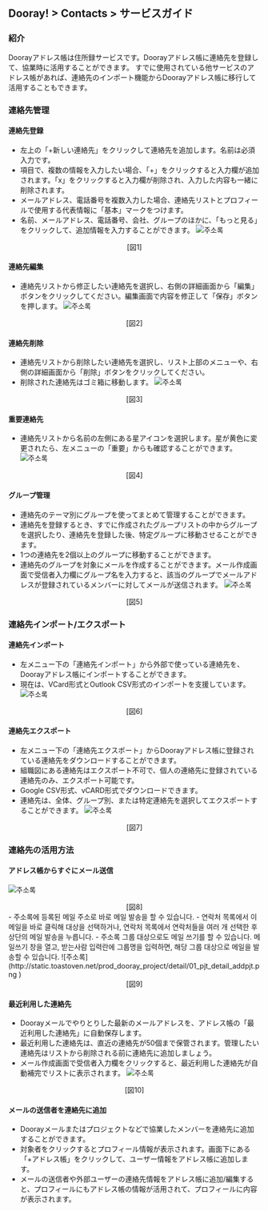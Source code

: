 ## Dooray! > Contacts > サービスガイド

### 紹介
Doorayアドレス帳は住所録サービスです。Doorayアドレス帳に連絡先を登録して、協業時に活用することができます。
すでに使用されている他サービスのアドレス帳があれば、連絡先のインポート機能からDoorayアドレス帳に移行して活用することもできます。

### 連絡先管理
#### 連絡先登録
- 左上の「+新しい連絡先」をクリックして連絡先を追加します。名前は必須入力です。
-	項目で、複数の情報を入力したい場合、「+」をクリックすると入力欄が追加されます。「x」をクリックすると入力欄が削除され、入力した内容も一緒に削除されます。
-	メールアドレス、電話番号を複数入力した場合、連絡先リストとプロフィールで使用する代表情報に「基本」マークをつけます。
-	名前、メールアドレス、電話番号、会社、グループのほかに、「もっと見る」をクリックして、追加情報を入力することができます。
![주소록](http://static.toastoven.net/prod_dooray_project/detail/01_pjt_detail_addpjt.png  )
<center>[図1]</center>

#### 連絡先編集
-	連絡先リストから修正したい連絡先を選択し、右側の詳細画面から「編集」ボタンをクリックしてください。編集画面で内容を修正して「保存」ボタンを押します。
![주소록](http://static.toastoven.net/prod_dooray_project/detail/01_pjt_detail_addpjt.png  )
<center>[図2]</center>

#### 連絡先削除
- 連絡先リストから削除したい連絡先を選択し、リスト上部のメニューや、右側の詳細画面から「削除」ボタンをクリックしてください。
-	削除された連絡先はゴミ箱に移動します。
![주소록](http://static.toastoven.net/prod_dooray_project/detail/01_pjt_detail_addpjt.png  )
<center>[図3]</center>
 
#### 重要連絡先  
-	連絡先リストから名前の左側にある星アイコンを選択します。星が黄色に変更されたら、左メニューの「重要」からも確認することができます。
![주소록](http://static.toastoven.net/prod_dooray_project/detail/01_pjt_detail_addpjt.png  )
<center>[図4]</center>
 
#### グループ管理 
-	連絡先のテーマ別にグループを使ってまとめて管理することができます。
-	連絡先を登録するとき、すでに作成されたグループリストの中からグループを選択したり、連絡先を登録した後、特定グループに移動させることができます。
-	1つの連絡先を2個以上のグループに移動することができます。
-	連絡先のグループを対象にメールを作成することができます。メール作成画面で受信者入力欄にグループ名を入力すると、該当のグループでメールアドレスが登録されているメンバーに対してメールが送信されます。
![주소록](http://static.toastoven.net/prod_dooray_project/detail/01_pjt_detail_addpjt.png  )
<center>[図5]</center>
 
### 連絡先インポート/エクスポート
#### 連絡先インポート 
- 左メニュー下の「連絡先インポート」から外部で使っている連絡先を、Doorayアドレス帳にインポートすることができます。
-	現在は、VCard形式とOutlook CSV形式のインポートを支援しています。
![주소록](http://static.toastoven.net/prod_dooray_project/detail/01_pjt_detail_addpjt.png  )
<center>[図6]</center>

#### 連絡先エクスポート
- 左メニュー下の「連絡先エクスポート」からDoorayアドレス帳に登録されている連絡先をダウンロードすることができます。
-	組職図にある連絡先はエクスポート不可で、個人の連絡先に登録されている連絡先のみ、エクスポート可能です。
-	Google CSV形式、vCARD形式でダウンロードできます。
-	連絡先は、全体、グループ別、または特定連絡先を選択してエクスポートすることができます。
![주소록](http://static.toastoven.net/prod_dooray_project/detail/01_pjt_detail_addpjt.png  )
<center>[図7]</center>

### 連絡先の活用方法
#### アドレス帳からすぐにメール送信
![주소록](http://static.toastoven.net/prod_dooray_project/detail/01_pjt_detail_addpjt.png  )
<center>[図8]</center>
-	주소록에 등록된 메일 주소로 바로 메일 발송을 할 수 있습니다.
-	연락처 목록에서 이메일을 바로 클릭해 대상을 선택하거나, 연락처 목록에서 연락처들을 여러 개 선택한 후 상단의 메일 발송을 누릅니다.
-	주소록 그룹 대상으로도 메일 쓰기를 할 수 있습니다. 메일쓰기 창을 열고, 받는사람 입력란에 그룹명을 입력하면, 해당 그룹 대상으로 메일을 발송할 수 있습니다.
![주소록](http://static.toastoven.net/prod_dooray_project/detail/01_pjt_detail_addpjt.png  )
<center>[図9]</center>

#### 最近利用した連絡先
-	Doorayメールでやりとりした最新のメールアドレスを、アドレス帳の「最近利用した連絡先」に自動保存します。
-	最近利用した連絡先は、直近の連絡先が50個まで保管されます。管理したい連絡先はリストから削除される前に連絡先に追加しましょう。
-	メール作成画面で受信者入力欄をクリックすると、最近利用した連絡先が自動補完でリストに表示されます。
![주소록](http://static.toastoven.net/prod_dooray_project/detail/01_pjt_detail_addpjt.png  )
<center>[図10]</center>

#### メールの送信者を連絡先に追加
- Doorayメールまたはプロジェクトなどで協業したメンバーを連絡先に追加することができます。
-	対象者をクリックするとプロフィール情報が表示されます。画面下にある「+アドレス帳」をクリックして、ユーザー情報をアドレス帳に追加します。
-	メールの送信者や外部ユーザーの連絡先情報をアドレス帳に追加/編集すると、プロフィールにもアドレス帳の情報が活用されて、プロフィールに内容が表示されます。
